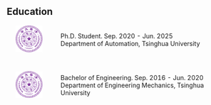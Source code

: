 <h2 style="margin: 2px 0px -15px;">Education</h2>

<div>
<table style="width:100%;border:none;border-spacing:0px;border-collapse:separate;margin-right:auto;margin-left:auto">
  
<tr>
<td style="padding:20px;width:20%;vertical-align:middle;border:none" align="center">
<img width="60" src="./assets/img/tsinghua.png"/> 
</td>
<td style="padding:20px;width:80%;vertical-align:middle;border: none" align="left">
Ph.D. Student. Sep. 2020 - Jun. 2025<br>
Department of Automation, Tsinghua University<br>
</td>
</tr>

<tr>
<td style="padding:20px;width:0%;vertical-align:middle;border:none" align="center">
<img width="60" src="./assets/img/tsinghua.png"/> 
</td>
<td style="padding:20px;width:80%;vertical-align:middle;border: none" align="left">
Bachelor of Engineering. Sep. 2016 - Jun. 2020<br>
Department of Engineering Mechanics, Tsinghua University<br>
</td>
</tr>

</table>    
</div>
  


